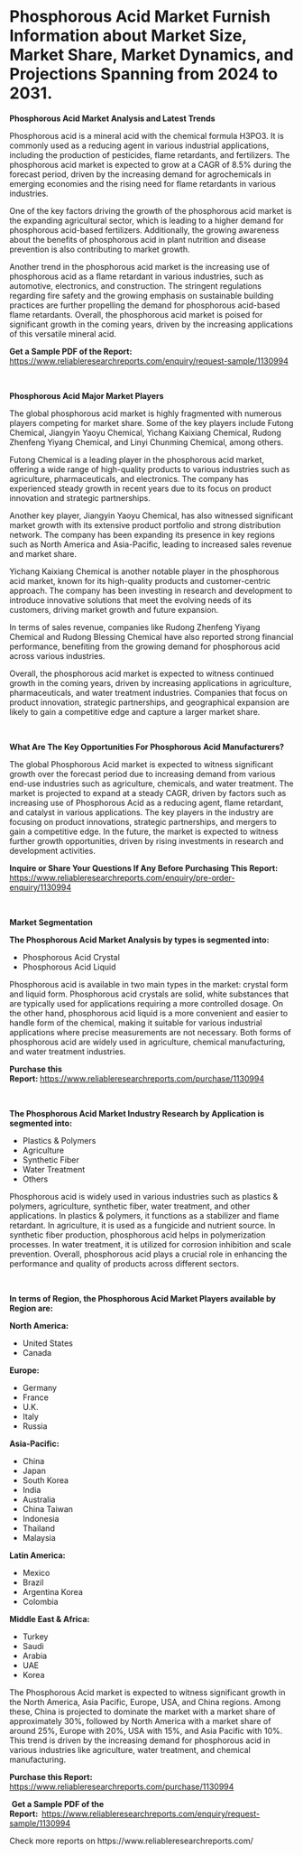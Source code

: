 <p><h1>Phosphorous Acid Market Furnish Information about Market Size, Market Share, Market Dynamics, and Projections Spanning from 2024 to 2031.</h1></p><p><strong>Phosphorous Acid Market Analysis and Latest Trends</strong></p>
<p><p>Phosphorous acid is a mineral acid with the chemical formula H3PO3. It is commonly used as a reducing agent in various industrial applications, including the production of pesticides, flame retardants, and fertilizers. The phosphorous acid market is expected to grow at a CAGR of 8.5% during the forecast period, driven by the increasing demand for agrochemicals in emerging economies and the rising need for flame retardants in various industries.</p><p>One of the key factors driving the growth of the phosphorous acid market is the expanding agricultural sector, which is leading to a higher demand for phosphorous acid-based fertilizers. Additionally, the growing awareness about the benefits of phosphorous acid in plant nutrition and disease prevention is also contributing to market growth.</p><p>Another trend in the phosphorous acid market is the increasing use of phosphorous acid as a flame retardant in various industries, such as automotive, electronics, and construction. The stringent regulations regarding fire safety and the growing emphasis on sustainable building practices are further propelling the demand for phosphorous acid-based flame retardants. Overall, the phosphorous acid market is poised for significant growth in the coming years, driven by the increasing applications of this versatile mineral acid.</p></p>
<p><strong>Get a Sample PDF of the Report:&nbsp;</strong> <a href="https://www.reliableresearchreports.com/enquiry/request-sample/1130994">https://www.reliableresearchreports.com/enquiry/request-sample/1130994</a></p>
<p>&nbsp;</p>
<p><strong>Phosphorous Acid Major Market Players</strong></p>
<p><p>The global phosphorous acid market is highly fragmented with numerous players competing for market share. Some of the key players include Futong Chemical, Jiangyin Yaoyu Chemical, Yichang Kaixiang Chemical, Rudong Zhenfeng Yiyang Chemical, and Linyi Chunming Chemical, among others.</p><p>Futong Chemical is a leading player in the phosphorous acid market, offering a wide range of high-quality products to various industries such as agriculture, pharmaceuticals, and electronics. The company has experienced steady growth in recent years due to its focus on product innovation and strategic partnerships.</p><p>Another key player, Jiangyin Yaoyu Chemical, has also witnessed significant market growth with its extensive product portfolio and strong distribution network. The company has been expanding its presence in key regions such as North America and Asia-Pacific, leading to increased sales revenue and market share.</p><p>Yichang Kaixiang Chemical is another notable player in the phosphorous acid market, known for its high-quality products and customer-centric approach. The company has been investing in research and development to introduce innovative solutions that meet the evolving needs of its customers, driving market growth and future expansion.</p><p>In terms of sales revenue, companies like Rudong Zhenfeng Yiyang Chemical and Rudong Blessing Chemical have also reported strong financial performance, benefiting from the growing demand for phosphorous acid across various industries.</p><p>Overall, the phosphorous acid market is expected to witness continued growth in the coming years, driven by increasing applications in agriculture, pharmaceuticals, and water treatment industries. Companies that focus on product innovation, strategic partnerships, and geographical expansion are likely to gain a competitive edge and capture a larger market share.</p></p>
<p>&nbsp;</p>
<p><strong>What Are The Key Opportunities For Phosphorous Acid Manufacturers?</strong></p>
<p><p>The global Phosphorous Acid market is expected to witness significant growth over the forecast period due to increasing demand from various end-use industries such as agriculture, chemicals, and water treatment. The market is projected to expand at a steady CAGR, driven by factors such as increasing use of Phosphorous Acid as a reducing agent, flame retardant, and catalyst in various applications. The key players in the industry are focusing on product innovations, strategic partnerships, and mergers to gain a competitive edge. In the future, the market is expected to witness further growth opportunities, driven by rising investments in research and development activities.</p></p>
<p><strong>Inquire or Share Your Questions If Any Before Purchasing This Report:</strong> <a href="https://www.reliableresearchreports.com/enquiry/pre-order-enquiry/1130994">https://www.reliableresearchreports.com/enquiry/pre-order-enquiry/1130994</a></p>
<p>&nbsp;</p>
<p><strong>Market Segmentation</strong></p>
<p><strong>The Phosphorous Acid Market Analysis by types is segmented into:</strong></p>
<p><ul><li>Phosphorous Acid Crystal</li><li>Phosphorous Acid Liquid</li></ul></p>
<p><p>Phosphorous acid is available in two main types in the market: crystal form and liquid form. Phosphorous acid crystals are solid, white substances that are typically used for applications requiring a more controlled dosage. On the other hand, phosphorous acid liquid is a more convenient and easier to handle form of the chemical, making it suitable for various industrial applications where precise measurements are not necessary. Both forms of phosphorous acid are widely used in agriculture, chemical manufacturing, and water treatment industries.</p></p>
<p><strong>Purchase this Report:&nbsp;</strong><a href="https://www.reliableresearchreports.com/purchase/1130994">https://www.reliableresearchreports.com/purchase/1130994</a></p>
<p>&nbsp;</p>
<p><strong>The Phosphorous Acid Market Industry Research by Application is segmented into:</strong></p>
<p><ul><li>Plastics & Polymers</li><li>Agriculture</li><li>Synthetic Fiber</li><li>Water Treatment</li><li>Others</li></ul></p>
<p><p>Phosphorous acid is widely used in various industries such as plastics & polymers, agriculture, synthetic fiber, water treatment, and other applications. In plastics & polymers, it functions as a stabilizer and flame retardant. In agriculture, it is used as a fungicide and nutrient source. In synthetic fiber production, phosphorous acid helps in polymerization processes. In water treatment, it is utilized for corrosion inhibition and scale prevention. Overall, phosphorous acid plays a crucial role in enhancing the performance and quality of products across different sectors.</p></p>
<p>&nbsp;</p>
<p><strong>In terms of Region, the Phosphorous Acid Market Players available by Region are:</strong></p>
<p>
    <p> <strong> North America: </strong>
        <ul>
            <li>United States</li>
            <li>Canada</li>
        </ul>
        </p> 
    <p> <strong> Europe: </strong>
        <ul>
            <li>Germany</li>
            <li>France</li>
            <li>U.K.</li>
            <li>Italy</li>
            <li>Russia</li>
        </ul>
        </p> 
    <p> <strong> Asia-Pacific: </strong>
        <ul>
            <li>China</li>
            <li>Japan</li>
            <li>South Korea</li>
            <li>India</li>
            <li>Australia</li>
            <li>China Taiwan</li>
            <li>Indonesia</li>
            <li>Thailand</li>
            <li>Malaysia</li>
        </ul>
        </p> 
    <p> <strong> Latin America: </strong>
        <ul>
            <li>Mexico</li>
            <li>Brazil</li>
            <li>Argentina Korea</li>
            <li>Colombia</li>
        </ul>
        </p> 
    <p> <strong> Middle East & Africa: </strong>
        <ul>
            <li>Turkey</li>
            <li>Saudi</li>
            <li>Arabia</li>
            <li>UAE</li>
            <li>Korea</li>
        </ul>
    </p>
    </p>
<p><p>The Phosphorous Acid market is expected to witness significant growth in the North America, Asia Pacific, Europe, USA, and China regions. Among these, China is projected to dominate the market with a market share of approximately 30%, followed by North America with a market share of around 25%, Europe with 20%, USA with 15%, and Asia Pacific with 10%. This trend is driven by the increasing demand for phosphorous acid in various industries like agriculture, water treatment, and chemical manufacturing.</p></p>
<p><strong>Purchase this Report: </strong><a href="https://www.reliableresearchreports.com/purchase/1130994">https://www.reliableresearchreports.com/purchase/1130994</a></p>
<p>&nbsp;<strong>Get a Sample PDF of the Report:&nbsp;&nbsp;</strong><a href="https://www.reliableresearchreports.com/enquiry/request-sample/1130994">https://www.reliableresearchreports.com/enquiry/request-sample/1130994</a></p>
<p><strong></strong></p>
<p>Check more reports on https://www.reliableresearchreports.com/</p>